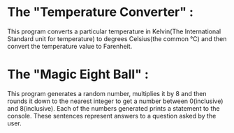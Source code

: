 # The "Temperature Converter" :
This program converts a particular temperature in Kelvin(The International Standard unit for temperature) to degrees Celsius(the common °C) and then convert the temperature value to Farenheit.
# The "Magic Eight Ball" :
This program generates a random number, multiplies it by 8 and then rounds it down to the nearest integer to get a number between 0(inclusive) and 8(inclusive). Each of the numbers generated prints a statement to the console. These sentences represent answers to a question asked by the user.

